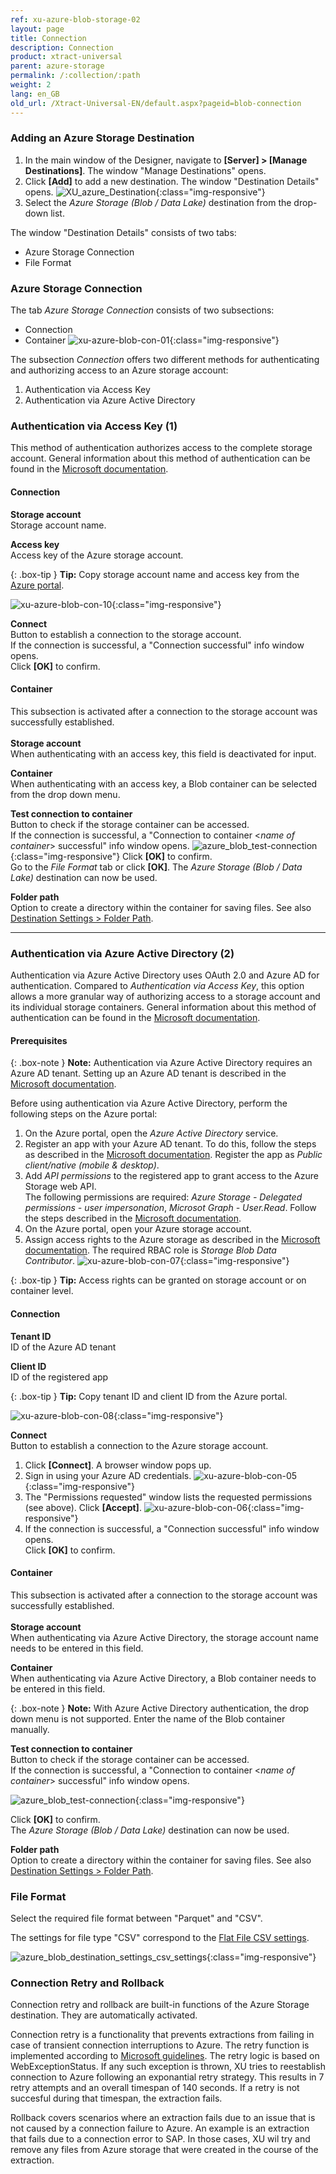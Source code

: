 ```yaml
---
ref: xu-azure-blob-storage-02
layout: page
title: Connection
description: Connection
product: xtract-universal
parent: azure-storage
permalink: /:collection/:path
weight: 2
lang: en_GB
old_url: /Xtract-Universal-EN/default.aspx?pageid=blob-connection
---
```



### Adding an Azure Storage Destination
1. In the main window of the Designer, navigate to **[Server] > [Manage Destinations]**. The window "Manage Destinations" opens.
2. Click **[Add]** to add a new destination. The window "Destination Details" opens.
![XU_azure_Destination](/img/content/add-select-destination.png){:class="img-responsive"}
3. Select the *Azure Storage (Blob / Data Lake)* destination from the drop-down list.

The window "Destination Details" consists of two tabs:
- Azure Storage Connection
- File Format

### Azure Storage Connection
The tab *Azure Storage Connection* consists of two subsections:
- Connection 
- Container
![xu-azure-blob-con-01](/img/content/xu-azure-blob-con-01_.png){:class="img-responsive"}

The subsection *Connection* offers two different methods for authenticating and authorizing access to an Azure storage account:
1. Authentication via Access Key
2. Authentication via Azure Active Directory  

### Authentication via Access Key (1)
This method of authentication authorizes access to the complete storage account. General information about this method of authentication can be found in the [Microsoft documentation](https://docs.microsoft.com/en-us/azure/storage/common/storage-account-keys-manage).


#### Connection
**Storage account**<br>
Storage account name.

**Access key**<br>
Access key of the Azure storage account.  

{: .box-tip }
**Tip:** Copy storage account name and access key from the [Azure portal](https://docs.microsoft.com/en-us/azure/storage/common/storage-account-keys-manage?toc=/azure/storage/blobs/toc.json#view-access-keys-and-connection-string).

![xu-azure-blob-con-10](/img/content/xu-azure-blob-con-10.png){:class="img-responsive"}

**Connect**<br>
Button to establish a connection to the storage account.<br>
If the connection is successful, a "Connection successful" info window opens. <br>
Click **[OK]** to confirm. <br>


#### Container
This subsection is activated after a connection to the storage account was successfully established.<br><br>
**Storage account** <br>
When authenticating with an access key, this field is deactivated for input.

**Container**<br>
When authenticating with an access key, a Blob container can be selected from the drop down menu.

**Test connection to container**<br>
Button to check if the storage container can be accessed. <br>
If the connection is successful, a "Connection to container <*name of container*> successful" info window opens. 
![azure_blob_test-connection](/img/content/xu-azure-blob-con-09.png){:class="img-responsive"}
Click **[OK]** to confirm. <br>
Go to the *File Format* tab or click **[OK]**. The *Azure Storage (Blob / Data Lake)* destination can now be used.


**Folder path** <br>
Option to create a directory within the container for saving files. See also [Destination Settings > Folder Path](./blob-settings#destination-settings).

*********

### Authentication via Azure Active Directory (2)
Authentication via Azure Active Directory uses OAuth 2.0 and Azure AD for authentication. 
Compared to *Authentication via Access Key*, this option allows a more granular way of authorizing access to a storage account and its individual storage containers. 
General information about this method of authentication can be found in the [Microsoft documentation](https://docs.microsoft.com/en-us/azure/storage/common/storage-auth-aad-app).

#### Prerequisites 

{: .box-note }
**Note:** Authentication via Azure Active Directory requires an Azure AD tenant. Setting up an Azure AD tenant is described in the [Microsoft documentation](https://docs.microsoft.com/en-us/azure/active-directory/develop/quickstart-create-new-tenant). 

Before using authentication via Azure Active Directory, perform the following steps on the Azure portal:
1. On the Azure portal, open the *Azure Active Directory* service.
2. Register an app with your Azure AD tenant. To do this, follow the steps as described in the [Microsoft documentation](https://docs.microsoft.com/en-us/azure/storage/common/storage-auth-aad-app#register-your-application-with-an-azure-ad-tenant). Register the app as *Public client/native (mobile & desktop)*.
3. Add *API permissions* to the registered app to grant access to the Azure Storage web API.<br> The following permissions are required: *Azure Storage - Delegated permissions - user impersonation*, *Microsot Graph - User.Read*. Follow the steps described in the [Microsoft documentation](https://docs.microsoft.com/en-us/azure/storage/common/storage-auth-aad-app#grant-your-registered-app-permissions-to-azure-storage).
4. On the Azure portal, open your Azure storage account.
5. Assign access rights to the Azure storage as described in the [Microsoft documentation](https://docs.microsoft.com/en-us/azure/storage/common/storage-auth-aad-rbac-portal#assign-rbac-roles-using-the-azure-portal). The required RBAC role is *Storage Blob Data Contributor*.
![xu-azure-blob-con-07](/img/content/xu-azure-blob-con-07.png){:class="img-responsive"}

{: .box-tip }
**Tip:** Access rights can be granted on storage account or on container level. 

#### Connection
**Tenant ID**<br>
ID of the Azure AD tenant

**Client ID**<br>
ID of the registered app

{: .box-tip }
**Tip:** Copy tenant ID and client ID from the Azure portal.

![xu-azure-blob-con-08](/img/content/xu-azure-blob-con-08.png){:class="img-responsive"}

**Connect**<br>
Button to establish a connection to the Azure storage account.<br>
1. Click **[Connect]**. A browser window pops up.
2. Sign in using your Azure AD credentials.
![xu-azure-blob-con-05](/img/content/xu-azure-blob-con-05.png){:class="img-responsive"}
3. The "Permissions requested" window lists the requested permissions (see above). Click **[Accept]**.
![xu-azure-blob-con-06](/img/content/xu-azure-blob-con-06.png){:class="img-responsive"}
4. If the connection is successful, a "Connection successful" info window opens. <br>
Click **[OK]** to confirm. <br>

#### Container
This subsection is activated after a connection to the storage account was successfully established.<br><br>
**Storage account** <br>
When authenticating via Azure Active Directory, the storage account name needs to be entered in this field.

**Container**<br>
When authenticating via Azure Active Directory, a Blob container needs to be entered in this field.

{: .box-note }
**Note:** With Azure Active Directory authentication, the drop down menu is not supported. Enter the name of the Blob container manually.

**Test connection to container**<br>
Button to check if the storage container can be accessed. <br>
If the connection is successful, a "Connection to container <*name of container*> successful" info window opens. <br>

![azure_blob_test-connection](/img/content/xu-azure-blob-con-09.png){:class="img-responsive"}

Click **[OK]** to confirm. <br>
The *Azure Storage (Blob / Data Lake)* destination can now be used.

**Folder path** <br>
Option to create a directory within the container for saving files. See also [Destination Settings > Folder Path](./blob-settings#destination-settings).

### File Format 
Select the required file format between "Parquet" and "CSV".

The settings for file type "CSV" correspond to the [Flat File CSV settings](../csv-flat-file).

![azure_blob_destination_settings_csv_settings](/img/content/xu/xu-azure-blob-con-04.png){:class="img-responsive"}

### Connection Retry and Rollback

Connection retry and rollback are built-in functions of the Azure Storage destination. They are automatically activated.

Connection retry is a functionality that prevents extractions from failing in case of transient connection interruptions to Azure.
The retry function is implemented according to [Microsoft guidelines](https://docs.microsoft.com/en-us/azure/architecture/best-practices/retry-service-specific#retry-strategies).
The retry logic is based on WebExceptionStatus. If any such exception is thrown, XU tries to reestablish connection to Azure following an exponantial retry strategy.
This results in 7 retry attempts and an overall timespan of 140 seconds. If a retry is not succesful during that timespan, the extraction fails.

Rollback covers scenarios where an extraction fails due to an issue that is not caused by a connection failure to Azure. An example is an extraction that fails due to a connection error to SAP.
In those cases, XU wil try and remove any files from Azure storage that were created in the course of the extraction.
  

<!---- using an exponential backoff, meaning 8 retries with an increasing waiting time between the requests: 1s, 2s, 4s, 8s, 16s, etc.
See also [Microsoft documentation](https://docs.microsoft.com/en-us/azure/architecture/best-practices/retry-service-specific#general-rest-and-retry-guidelines). --->
